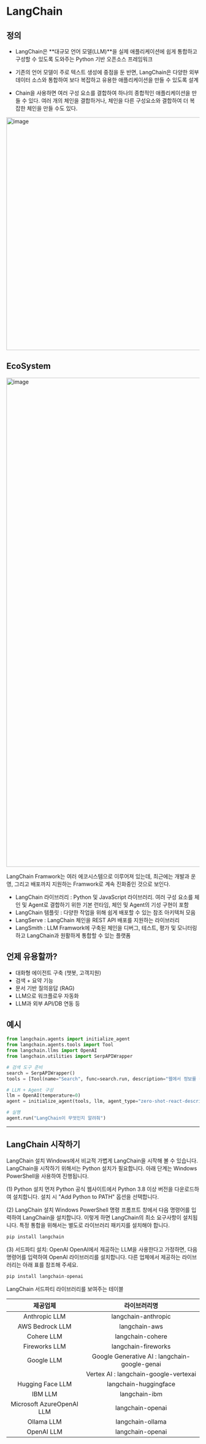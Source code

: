 # LangChain
## 정의

* LangChain은 **대규모 언어 모델(LLM)**을 실제 애플리케이션에 쉽게 통합하고 구성할 수 있도록 도와주는 Python 기반 오픈소스 프레임워크

* 기존의 언어 모델이 주로 텍스트 생성에 중점을 둔 반면, LangChain은 다양한 외부 데이터 소스와 통합하여 보다 복잡하고 유용한 애플리케이션을 만들 수 있도록 설계

* Chain을 사용하면 여러 구성 요소를 결합하여 하나의 종합적인 애플리케이션을 만들 수 있다. 여러 개의 체인을 결합하거나, 체인을 다른 구성요소와 결합하여 더 복잡한 체인을 만들 수도 있다.


<img width="1579" height="606" alt="image" src="https://github.com/user-attachments/assets/fb46cc54-6fd2-4ef1-a4e0-49d16949da59" />


## EcoSystem

<img width="1246" height="1273" alt="image" src="https://github.com/user-attachments/assets/d8eec0bd-8330-42b2-89bf-eb1a16c7be3e" />

LangChain Framwork는 여러 에코시스템으로 이루어져 있는데, 최근에는 개발과 운영, 그리고 배포까지 지원하는 Framwork로 계속 진화중인 것으로 보인다.

* LangChain 라이브러리 : Python 및 JavaScript 라이브러리. 여러 구성 요소를 체인 및 Agent로 결합하기 위한 기본 런타임, 체인 및 Agent의 기성 구현이 포함
* LangChain 템플릿 : 다양한 작업을 위해 쉽게 배포할 수 있는 참조 아키텍처 모음
* LangServe : LangChain 체인을 REST API 배포를 지원하는 라이브러리
* LangSmith : LLM Framwork에 구축된 체인을 디버그, 테스트, 평가 및 모니터링하고 LangChain과 원활하게 통합할 수 있는 플랫폼

## 언제 유용할까?

* 대화형 에이전트 구축 (챗봇, 고객지원)
* 검색 + 요약 기능
* 문서 기반 질의응답 (RAG)
* LLM으로 워크플로우 자동화
* LLM과 외부 API/DB 연동 등

## 예시
```python
from langchain.agents import initialize_agent
from langchain.agents.tools import Tool
from langchain.llms import OpenAI
from langchain.utilities import SerpAPIWrapper

# 검색 도구 준비
search = SerpAPIWrapper()
tools = [Tool(name="Search", func=search.run, description="웹에서 정보를 검색함")]

# LLM + Agent 구성
llm = OpenAI(temperature=0)
agent = initialize_agent(tools, llm, agent_type="zero-shot-react-description", verbose=True)

# 실행
agent.run("LangChain이 무엇인지 알려줘")

```

---

## LangChain 시작하기

LangChain 설치
Windows에서 비교적 가볍게 LangChain을 시작해 볼 수 있습니다. LangChain을 시작하기 위해서는 Python 설치가 필요합니다. 아래 단계는 Windows PowerShell을 사용하여 진행됩니다.

(1) Python 설치
먼저 Python 공식 웹사이트에서 Python 3.8 이상 버전을 다운로드하여 설치합니다. 설치 시 "Add Python to PATH" 옵션을 선택합니다.

(2) LangChain 설치
Windows PowerShell 명령 프롬프트 창에서 다음 명령어를 입력하여 LangChain을 설치합니다. 이렇게 하면 LangChain의 최소 요구사항이 설치됩니다. 특정 통합을 위해서는 별도로 라이브러리 패키지를 설치해야 합니다.

```python
pip install langchain
```

(3) 서드파티 설치: OpenAI
OpenAI에서 제공하는 LLM을 사용한다고 가정하면, 다음 명령어를 입력하여 OpenAI 라이브러리를 설치합니다. 다른 업체에서 제공하는 라이브러리는 아래 표를 참조해 주세요.

```python
pip install langchain-openai
```


LangChain 서드파티 라이브러리를 보여주는 테이블

|제공업체|라이브러리명|
|:---:|:---:|
|Anthropic LLM|langchain-anthropic|
|AWS Bedrock LLM|langchain-aws|
|Cohere LLM|langchain-cohere|
|Fireworks LLM|langchain-fireworks|
|Google LLM|Google Generative AI : langchain-google-genai|
|          |Vertex AI : langchain-google-vertexai|
|Hugging Face LLM|langchain-huggingface|
|IBM LLM|langchain-ibm|
|Microsoft AzureOpenAI LLM|langchain-openai|
|Ollama LLM|langchain-ollama|
|OpenAI LLM|langchain-openai|
